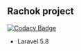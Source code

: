 
## Rachok project
[![Codacy Badge](https://api.codacy.com/project/badge/Grade/e928a0e74d3a4784afb8c810e3c72bb5)](https://www.codacy.com/app/85coba/rachok-project?utm_source=github.com&amp;utm_medium=referral&amp;utm_content=85coba/rachok-project&amp;utm_campaign=Badge_Grade)

-  Laravel 5.8